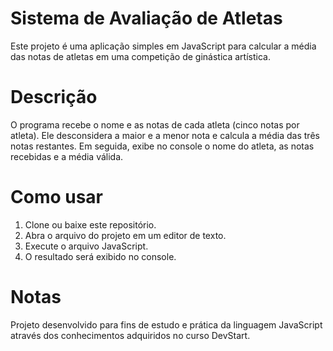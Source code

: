 # Sistema de Avaliação de Atletas
Este projeto é uma aplicação simples em JavaScript para calcular a média das notas de atletas em uma competição de ginástica artística.

# Descrição
O programa recebe o nome e as notas de cada atleta (cinco notas por atleta). Ele desconsidera a maior e a menor nota e calcula a média das três notas restantes. 
Em seguida, exibe no console o nome do atleta, as notas recebidas e a média válida.

# Como usar
1. Clone ou baixe este repositório.
2. Abra o arquivo do projeto em um editor de texto.
3. Execute o arquivo JavaScript.
4. O resultado será exibido no console.

# Notas
Projeto desenvolvido para fins de estudo e prática da linguagem JavaScript através dos conhecimentos adquiridos no curso DevStart.

